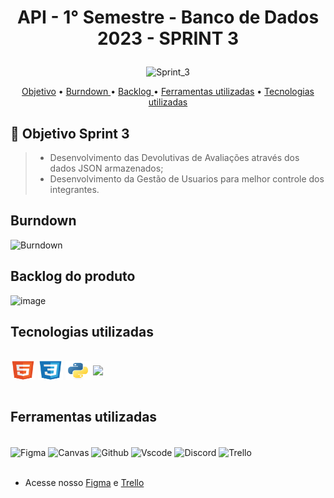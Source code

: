 
# <p align = "center" > API - 1° Semestre - Banco de Dados 2023 - SPRINT 3 </p>
  
 <p align="center"><img src="https://github.com/DevTudoFatec/Avaliacao360/assets/111203231/b7fadfa2-a89a-427a-a92f-a93fd979149a" alt="Sprint_3" style="width:600px;height:350px;"></p>
 
<p align="center">
 <a href ="#dart-objetivo-sprint-3">Objetivo</a>  •
 <a href ="#burndown"> Burndown </a>  •
 <a href ="#backlog-do-produto"> Backlog </a>  •
 <a href="#ferramentas-utilizadas">Ferramentas utilizadas</a> •
 <a href="#tecnologias-utilizadas">Tecnologias utilizadas</a>
</p>
  
## :dart: Objetivo Sprint 3
> - Desenvolvimento das Devolutivas de Avaliações através dos dados JSON armazenados;
> - Desenvolvimento da Gestão de Usuarios para melhor controle dos integrantes.

## Burndown
<img src="https://github.com/DevTudoFatec/Avaliacao360/assets/111203231/1d3c653e-4461-4e07-97fd-acb038960975" alt="Burndown" style="width:600px;height:350px;"></p>
 
## Backlog do produto
![image](https://github.com/DevTudoFatec/Avaliacao360/assets/111203231/5d3d813d-0b2c-4cab-903a-459780e34839)

## Tecnologias utilizadas
<div style="display: inline_block"><br>
  <img align="center" alt="HTML" height="30" width="40" src="https://raw.githubusercontent.com/devicons/devicon/master/icons/html5/html5-original.svg">
  <img align="center" alt="CSS" height="30" width="40" src="https://raw.githubusercontent.com/devicons/devicon/master/icons/css3/css3-original.svg">
  <img align="center" alt="Python" height="30" width="40" src="https://raw.githubusercontent.com/devicons/devicon/master/icons/python/python-original.svg">
  <img align="center" alt"JSON" height="30" width"40" src="https://user-images.githubusercontent.com/111203231/233870200-deb22a10-a7e3-4d06-9d31-63ae0354aad0.png">
 <div style="display: inline_block"><br>
   
## Ferramentas utilizadas

<div style="display: inline_block"><br>
 
  <img align="center" alt="Figma" height="30" width="40" src="https://cdn.jsdelivr.net/gh/devicons/devicon/icons/figma/figma-original.svg" />
  <img align="center" alt="Canvas" height="30" width="40" src="https://cdn.jsdelivr.net/gh/devicons/devicon/icons/canva/canva-original.svg" />
  <img align="center" alt="Github" height="40" width="40" src="https://pngimg.com/uploads/github/github_PNG51.png" />
  <img align="center" alt="Vscode" height="30" width="40" src="https://cdn.jsdelivr.net/gh/devicons/devicon/icons/vscode/vscode-original.svg" />
  <img align="center" alt="Discord" height="40" width="40" src="https://logodownload.org/wp-content/uploads/2017/11/discord-logo-1-1-2048x2048.png" />
  <img align="center" alt="Trello" height="30" width="40" src="https://logos-world.net/wp-content/uploads/2021/02/Trello-Emblem.png" />
  <div style="display: inline_block"><br>
  
  + Acesse nosso [Figma](https://www.figma.com/file/86VvL8DaM6IR9RH06jVobp/PBLTeX-Projeto?node-id=0%3A1&t=Av9utODXTrCT0tAK-1) e [Trello](https://trello.com/b/CHEOxSyG/avalia%C3%A7%C3%A3o-360)
